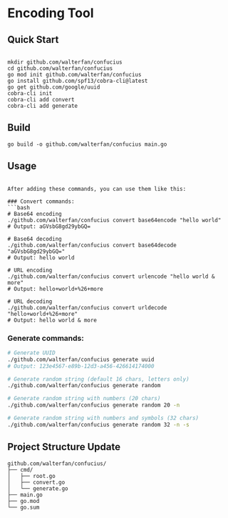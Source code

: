 # Encoding Tool

## Quick Start

```shell

mkdir github.com/walterfan/confucius
cd github.com/walterfan/confucius
go mod init github.com/walterfan/confucius
go install github.com/spf13/cobra-cli@latest
go get github.com/google/uuid
cobra-cli init
cobra-cli add convert
cobra-cli add generate
```

## Build

```shell
go build -o github.com/walterfan/confucius main.go
```

## Usage

```shell

After adding these commands, you can use them like this:

### Convert commands:
```bash
# Base64 encoding
./github.com/walterfan/confucius convert base64encode "hello world"
# Output: aGVsbG8gd29ybGQ=

# Base64 decoding
./github.com/walterfan/confucius convert base64decode "aGVsbG8gd29ybGQ="
# Output: hello world

# URL encoding
./github.com/walterfan/confucius convert urlencode "hello world & more"
# Output: hello+world+%26+more

# URL decoding
./github.com/walterfan/confucius convert urldecode "hello+world+%26+more"
# Output: hello world & more
```

### Generate commands:
```bash
# Generate UUID
./github.com/walterfan/confucius generate uuid
# Output: 123e4567-e89b-12d3-a456-426614174000

# Generate random string (default 16 chars, letters only)
./github.com/walterfan/confucius generate random

# Generate random string with numbers (20 chars)
./github.com/walterfan/confucius generate random 20 -n

# Generate random string with numbers and symbols (32 chars)
./github.com/walterfan/confucius generate random 32 -n -s
```

## Project Structure Update

```
github.com/walterfan/confucius/
├── cmd/
│   ├── root.go
│   ├── convert.go
│   └── generate.go
├── main.go
├── go.mod
└── go.sum
```

